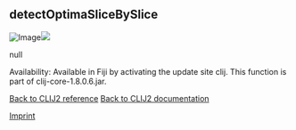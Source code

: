 ## detectOptimaSliceBySlice
![Image](images/mini_clij1_logo.png)<img src="images/mini_empty_logo.png"/>

null

Availability: Available in Fiji by activating the update site clij.
This function is part of clij-core-1.8.0.6.jar.

[Back to CLIJ2 reference](https://clij.github.io/clij2-docs/reference)
[Back to CLIJ2 documentation](https://clij.github.io/clij2-docs)

[Imprint](https://clij.github.io/imprint)
